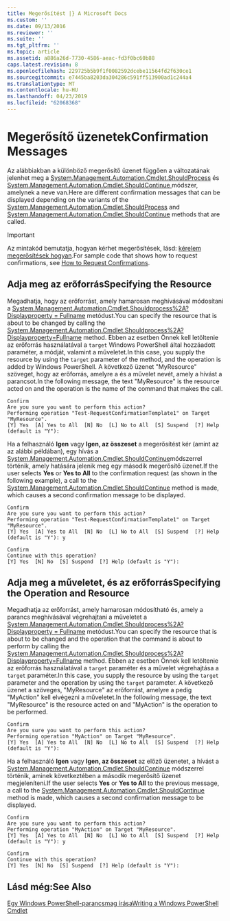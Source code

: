 ```yaml
---
title: Megerősítést |} A Microsoft Docs
ms.custom: ''
ms.date: 09/13/2016
ms.reviewer: ''
ms.suite: ''
ms.tgt_pltfrm: ''
ms.topic: article
ms.assetid: a886a26d-7730-4586-aeac-fd3f0bc60b88
caps.latest.revision: 8
ms.openlocfilehash: 229725b5b9f1f0082592dcebe11564fd2f630ce1
ms.sourcegitcommit: e7445ba8203da304286c591ff513900ad1c244a4
ms.translationtype: MT
ms.contentlocale: hu-HU
ms.lasthandoff: 04/23/2019
ms.locfileid: "62068368"
---
```

# <a name="confirmation-messages"></a><span data-ttu-id="f8851-102">Megerősítő üzenetek</span><span class="sxs-lookup"><span data-stu-id="f8851-102">Confirmation Messages</span></span>

<span data-ttu-id="f8851-103">Az alábbiakban a különböző megerősítő üzenet függően a változatának jelenhet meg a [System.Management.Automation.Cmdlet.ShouldProcess](/dotnet/api/System.Management.Automation.Cmdlet.ShouldProcess) és [System.Management.Automation.Cmdlet.ShouldContinue ](/dotnet/api/System.Management.Automation.Cmdlet.ShouldContinue) módszer, amelynek a neve van.</span><span class="sxs-lookup"><span data-stu-id="f8851-103">Here are different confirmation messages that can be displayed depending on the variants of the [System.Management.Automation.Cmdlet.ShouldProcess](/dotnet/api/System.Management.Automation.Cmdlet.ShouldProcess) and [System.Management.Automation.Cmdlet.ShouldContinue](/dotnet/api/System.Management.Automation.Cmdlet.ShouldContinue) methods that are called.</span></span>

> [!IMPORTANT]
> <span data-ttu-id="f8851-104">Az mintakód bemutatja, hogyan kérhet megerősítések, lásd: [kérelem megerősítések hogyan](./how-to-request-confirmations.md).</span><span class="sxs-lookup"><span data-stu-id="f8851-104">For sample code that shows how to request confirmations, see [How to Request Confirmations](./how-to-request-confirmations.md).</span></span>

## <a name="specifying-the-resource"></a><span data-ttu-id="f8851-105">Adja meg az erőforrás</span><span class="sxs-lookup"><span data-stu-id="f8851-105">Specifying the Resource</span></span>

<span data-ttu-id="f8851-106">Megadhatja, hogy az erőforrást, amely hamarosan meghívásával módosítani a [System.Management.Automation.Cmdlet.Shouldprocess%2A? Displayproperty = Fullname](/dotnet/api/System.Management.Automation.Cmdlet.ShouldProcess?view=powershellsdk-1.1.0) metódust.</span><span class="sxs-lookup"><span data-stu-id="f8851-106">You can specify the resource that is about to be changed by calling the [System.Management.Automation.Cmdlet.Shouldprocess%2A?Displayproperty=Fullname](/dotnet/api/System.Management.Automation.Cmdlet.ShouldProcess?view=powershellsdk-1.1.0) method.</span></span> <span data-ttu-id="f8851-107">Ebben az esetben Önnek kell letöltenie az erőforrás használatával a `target` Windows PowerShell által hozzáadott paraméter, a módját, valamint a műveletet.</span><span class="sxs-lookup"><span data-stu-id="f8851-107">In this case, you supply the resource by using the `target` parameter of the method, and the operation is added by Windows PowerShell.</span></span> <span data-ttu-id="f8851-108">A következő üzenet "MyResource" szöveget, hogy az erőforrás, amelyre a és a művelet nevét, amely a hívást a parancsot.</span><span class="sxs-lookup"><span data-stu-id="f8851-108">In the following message, the text "MyResource" is the resource acted on and the operation is the name of the command that makes the call.</span></span>

```output
Confirm
Are you sure you want to perform this action?
Performing operation "Test-RequestConfirmationTemplate1" on Target "MyResource".
[Y] Yes  [A] Yes to All  [N] No  [L] No to All  [S] Suspend  [?] Help (default is "Y"):
```

<span data-ttu-id="f8851-109">Ha a felhasználó **Igen** vagy **Igen, az összeset** a megerősítést kér (amint az az alábbi példában), egy hívás a [System.Management.Automation.Cmdlet.ShouldContinue](/dotnet/api/System.Management.Automation.Cmdlet.ShouldContinue)módszerrel történik, amely hatására jelenik meg egy második megerősítő üzenet.</span><span class="sxs-lookup"><span data-stu-id="f8851-109">If the user selects **Yes** or **Yes to All** to the confirmation request (as shown in the following example), a call to the [System.Management.Automation.Cmdlet.ShouldContinue](/dotnet/api/System.Management.Automation.Cmdlet.ShouldContinue) method is made, which causes a second confirmation message to be displayed.</span></span>

```output
Confirm
Are you sure you want to perform this action?
Performing operation "Test-RequestConfirmationTemplate1" on Target "MyResource".
[Y] Yes  [A] Yes to All  [N] No  [L] No to All  [S] Suspend  [?] Help (default is "Y"): y

Confirm
Continue with this operation?
[Y] Yes  [N] No  [S] Suspend  [?] Help (default is "Y"):
```

## <a name="specifying-the-operation-and-resource"></a><span data-ttu-id="f8851-110">Adja meg a műveletet, és az erőforrás</span><span class="sxs-lookup"><span data-stu-id="f8851-110">Specifying the Operation and Resource</span></span>

<span data-ttu-id="f8851-111">Megadhatja az erőforrást, amely hamarosan módosítható és, amely a parancs meghívásával végrehajtani a műveletet a [System.Management.Automation.Cmdlet.Shouldprocess%2A? Displayproperty = Fullname](/dotnet/api/System.Management.Automation.Cmdlet.ShouldProcess?view=powershellsdk-1.1.0) metódust.</span><span class="sxs-lookup"><span data-stu-id="f8851-111">You can specify the resource that is about to be changed and the operation that the command is about to perform by calling the [System.Management.Automation.Cmdlet.Shouldprocess%2A?Displayproperty=Fullname](/dotnet/api/System.Management.Automation.Cmdlet.ShouldProcess?view=powershellsdk-1.1.0) method.</span></span> <span data-ttu-id="f8851-112">Ebben az esetben Önnek kell letöltenie az erőforrás használatával a `target` paraméter és a művelet végrehajtása a `target` paraméter.</span><span class="sxs-lookup"><span data-stu-id="f8851-112">In this case, you supply the resource by using the `target` parameter and the operation by using the `target` parameter.</span></span> <span data-ttu-id="f8851-113">A következő üzenet a szöveges, "MyResource" az erőforrást, amelyre a pedig "MyAction" kell elvégezni a műveletet.</span><span class="sxs-lookup"><span data-stu-id="f8851-113">In the following message, the text "MyResource" is the resource acted on and "MyAction" is the operation to be performed.</span></span>

```output
Confirm
Are you sure you want to perform this action?
Performing operation "MyAction" on Target "MyResource".
[Y] Yes  [A] Yes to All  [N] No  [L] No to All  [S] Suspend  [?] Help (default is "Y"):
```

<span data-ttu-id="f8851-114">Ha a felhasználó **Igen** vagy **Igen, az összeset** az előző üzenetet, a hívást a [System.Management.Automation.Cmdlet.ShouldContinue](/dotnet/api/System.Management.Automation.Cmdlet.ShouldContinue) módszerrel történik, aminek következtében a második megerősítő üzenet megjeleníteni.</span><span class="sxs-lookup"><span data-stu-id="f8851-114">If the user selects **Yes** or **Yes to All** to the previous message, a call to the [System.Management.Automation.Cmdlet.ShouldContinue](/dotnet/api/System.Management.Automation.Cmdlet.ShouldContinue) method is made, which causes a second confirmation message to be displayed.</span></span>

```output
Confirm
Are you sure you want to perform this action?
Performing operation "MyAction" on Target "MyResource".
[Y] Yes  [A] Yes to All  [N] No  [L] No to All  [S] Suspend  [?] Help (default is "Y"): y

Confirm
Continue with this operation?
[Y] Yes  [N] No  [S] Suspend  [?] Help (default is "Y"):
```

## <a name="see-also"></a><span data-ttu-id="f8851-115">Lásd még:</span><span class="sxs-lookup"><span data-stu-id="f8851-115">See Also</span></span>

[<span data-ttu-id="f8851-116">Egy Windows PowerShell-parancsmag írása</span><span class="sxs-lookup"><span data-stu-id="f8851-116">Writing a Windows PowerShell Cmdlet</span></span>](./writing-a-windows-powershell-cmdlet.md)
